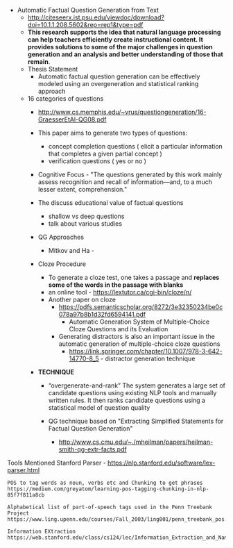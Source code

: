 - Automatic Factual Question Generation from Text
    - http://citeseerx.ist.psu.edu/viewdoc/download?doi=10.1.1.208.5602&rep=rep1&type=pdf
    - **This research supports the idea that natural language processing can help teachers efficiently create
instructional content. It provides solutions to some of the major challenges in question generation
and an analysis and better understanding of those that remain**.
    - Thesis Statement
        - Automatic factual question generation can be effectively modeled using an overgeneration and statistical ranking approach
    - 16 categories of questions
        - http://www.cs.memphis.edu/~vrus/questiongeneration/16-GraesserEtAl-QG08.pdf
        - This paper aims to generate two types of questions: 
            - concept completion questions (  elicit a particular information
that completes a given partial concept )
            - verification questions ( yes or no )
        - Cognitive Focus - "The questions generated by this work mainly assess recognition and recall of information—and, to a much lesser extent, comprehension."
        - The discuss educational value of factual questions
            - shallow vs deep questions
            - talk about various studies
        - QG Approaches
            - Mitkov and Ha - 

        - Cloze Procedure
            - To generate a cloze test, one takes a passage and **replaces some of the words in the passage with blanks**
            - an online tool - https://lextutor.ca/cgi-bin/cloze/n/
            - Another paper on cloze 
                - https://pdfs.semanticscholar.org/8272/3e32350234be0c078a97b8b1d32fd6594141.pdf
                    - Automatic Generation System of Multiple-Choice Cloze
Questions and its Evaluation
                - Generating distractors is also an important issue in the automatic generation of
multiple-choice cloze questions
                    - https://link.springer.com/chapter/10.1007/978-3-642-14770-8_5 - distractor generation technique


        - **TECHNIQUE**
            - “overgenerate-and-rank”
                The system generates a large set of candidate questions using existing NLP tools and manually
written rules. It then ranks candidate questions using a statistical model of question quality

            - QG technique based on "Extracting Simplified Statements for Factual Question Generation"
                - http://www.cs.cmu.edu/~./mheilman/papers/heilman-smith-qg-extr-facts.pdf



Tools Mentioned
    Stanford Parser - https://nlp.stanford.edu/software/lex-parser.html

    POS to tag words as noun, verbs etc and Chunking to get phrases
    https://medium.com/greyatom/learning-pos-tagging-chunking-in-nlp-85f7f811a8cb

    Alphabetical list of part-of-speech tags used in the Penn Treebank Project
    https://www.ling.upenn.edu/courses/Fall_2003/ling001/penn_treebank_pos.html

    Information EXtraction
    https://web.stanford.edu/class/cs124/lec/Information_Extraction_and_Named_Entity_Recognition.pdf